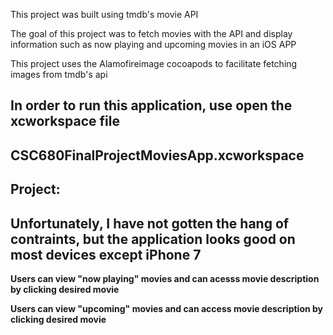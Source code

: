 This project was built using tmdb's movie API

The goal of this project was to fetch movies with the API and display 
information such as now playing and upcoming movies in an iOS APP

This project uses the Alamofireimage cocoapods to facilitate fetching 
images from tmdb's api

In order to run this application, use open the xcworkspace file
---------------------------------------
CSC680FinalProjectMoviesApp.xcworkspace
--------------------------------------

Project:
-----------------------------------------------------------------------
Unfortunately, I have not gotten the hang of contraints, but the 
application looks good on most devices except iPhone 7
-----------------------------------------------------------------------

<b>Users can view "now playing" movies and can acesss movie description by 
clicking desired movie</b>

<b>Users can view "upcoming" movies and can access movie description by 
clicking desired movie</b>
